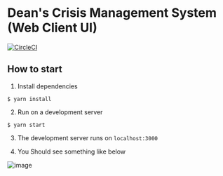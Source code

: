 # Dean's Crisis Management System (Web Client UI)

[![CircleCI](https://circleci.com/gh/Deans-CMS/deans-frontend.svg?style=svg)](https://circleci.com/gh/Deans-CMS/deans-frontend)

## How to start

1. Install dependencies

`$ yarn install`

2. Run on a development server

`$ yarn start`

3. The development server runs on `localhost:3000`

4. You Should see something like below
   
![image](https://github.com/user-attachments/assets/80c78403-f86e-4a38-b4f2-27b56b0d0603)
